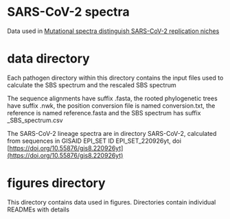 # SARS-CoV-2 spectra

Data used in [Mutational spectra distinguish SARS-CoV-2 replication niches](https://www.biorxiv.org/content/10.1101/2022.09.27.509649v1)

# data directory

Each pathogen directory within this directory contains the input files used to calculate the SBS spectrum and the rescaled SBS spectrum

The sequence alignments have suffix .fasta, the rooted phylogenetic trees have suffix .nwk, the position conversion file is named conversion.txt, the reference is named reference.fasta and the SBS spectrum has suffix _SBS_spectrum.csv

The SARS-CoV-2 lineage spectra are in directory SARS-CoV-2, calculated from sequences in GISAID EPI_SET ID EPI_SET_220926yt, doi [https://doi.org/10.55876/gis8.220926yt](https://doi.org/10.55876/gis8.220926yt)

# figures directory

This directory contains data used in figures. Directories contain individual READMEs with details
